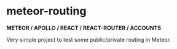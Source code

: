 # meteor-routing

**METEOR / APOLLO / REACT / REACT-ROUTER / ACCOUNTS**

Very simple project to test some public/private routing in Meteor.
